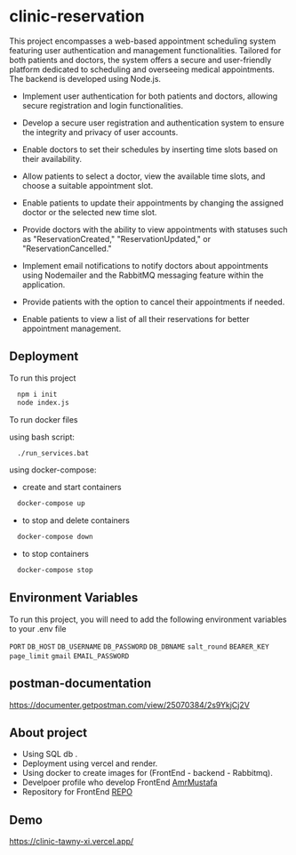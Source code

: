 # clinic-reservation


This project encompasses a web-based appointment scheduling system featuring user authentication and management functionalities. Tailored for both patients and doctors, the system offers a secure and user-friendly platform dedicated to scheduling and overseeing medical appointments. The backend is developed using Node.js.

- Implement user authentication for both patients and doctors, allowing secure registration and login functionalities.

- Develop a secure user registration and authentication system to ensure the integrity and privacy of user accounts.

-  Enable doctors to set their schedules by inserting time slots based on their availability. 

- Allow patients to select a doctor, view the available time slots, and choose a suitable appointment slot.

- Enable patients to update their appointments by changing the assigned doctor or the selected new time slot. 

- Provide doctors with the ability to view appointments with statuses such as "ReservationCreated," "ReservationUpdated," or "ReservationCancelled."

- Implement email notifications to notify doctors about appointments using Nodemailer and the RabbitMQ messaging feature within the application.

- Provide patients with the option to cancel their appointments if needed.

- Enable patients to view a list of all their reservations for better appointment management.
## Deployment

To run this project 

```bash
  npm i init
  node index.js
```

To run docker files

using bash script:
```bash
  ./run_services.bat
```
using docker-compose:

- create and start containers
```bash
  docker-compose up
```
- to stop and delete containers
```bash
  docker-compose down
```
- to stop containers 
```bash
  docker-compose stop
```

## Environment Variables

To run this project, you will need to add the following environment variables to your .env file

`PORT`
`DB_HOST`
`DB_USERNAME`
`DB_PASSWORD`
`DB_DBNAME`
`salt_round`
`BEARER_KEY`
`page_limit`
`gmail`
`EMAIL_PASSWORD`



## postman-documentation

https://documenter.getpostman.com/view/25070384/2s9YkjCj2V
## About project
 - Using SQL db .
 - Deployment using vercel and render.
 - Using docker to create images for (FrontEnd - backend - Rabbitmq).
 - Develpoer profile who develop FrontEnd [AmrMustafa ](https://github.com/amrmustafa02)
 - Repository  for FrontEnd [REPO](https://github.com/amrmustafa02/clinic?tab=readme-ov-file) 


## Demo

https://clinic-tawny-xi.vercel.app/
 
